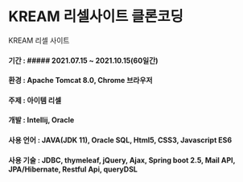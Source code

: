 # KREAM 리셀사이트 클론코딩

KREAM 리셀 사이트
#### 기간 : ##### 2021.07.15 ~ 2021.10.15(60일간)
#### 환경 : Apache Tomcat 8.0, Chrome 브라우저
#### 주제 : 아이템 리셀
#### 개발 : Intellij, Oracle
#### 사용 언어 : JAVA(JDK 11), Oracle SQL, Html5, CSS3, Javascript ES6
#### 사용 기술 : JDBC, thymeleaf, jQuery, Ajax, Spring boot 2.5, Mail API, JPA/Hibernate, Restful Api, queryDSL 
